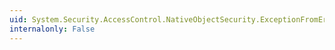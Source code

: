 ```yaml
---
uid: System.Security.AccessControl.NativeObjectSecurity.ExceptionFromErrorCode
internalonly: False
---
```

